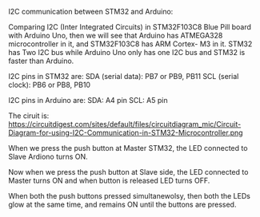 I2C communication between STM32 and Arduino:
  
  Comparing I2C (Inter Integrated Circuits) in STM32F103C8 Blue Pill board with Arduino Uno, then we will see that Arduino has ATMEGA328 microcontroller in it, and STM32F103C8 has ARM Cortex- M3 in it. STM32 has Two I2C bus while Arduino Uno only has one I2C bus and STM32 is faster than Arduino.
  
  I2C pins in STM32 are:
  SDA (serial data):  PB7 or PB9, PB11
  SCL (serial clock):  PB6 or PB8, PB10
  
  I2C pins in Arduino are:
  SDA: A4 pin
  SCL: A5 pin
  
  The ciruit is:
  https://circuitdigest.com/sites/default/files/circuitdiagram_mic/Circuit-Diagram-for-using-I2C-Communication-in-STM32-Microcontroller.png
  
  When we press the push button at Master STM32, the LED connected to Slave Ardiono turns ON.
  
  Now when we press the push button at Slave side, the LED connected to Master turns ON and when button is released LED turns OFF.
  
  When both the push buttons pressed simultanewolsy, then both the LEDs glow at the same time, and remains ON until the buttons are pressed.
  
